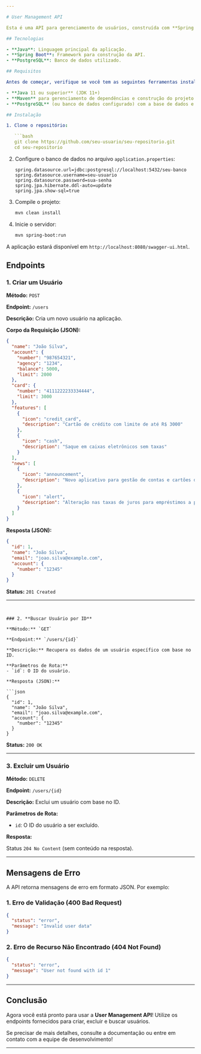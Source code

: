 ```yaml
---

# User Management API

Esta é uma API para gerenciamento de usuários, construída com **Spring Boot** e **PostgreSQL**. Ela fornece funcionalidades para criar, excluir e buscar usuários.

## Tecnologias

- **Java**: Linguagem principal da aplicação.
- **Spring Boot**: Framework para construção da API.
- **PostgreSQL**: Banco de dados utilizado.

## Requisitos

Antes de começar, verifique se você tem as seguintes ferramentas instaladas:

- **Java 11 ou superior** (JDK 11+)
- **Maven** para gerenciamento de dependências e construção do projeto.
- **PostgreSQL** (ou banco de dados configurado) com a base de dados e tabelas apropriadas.

## Instalação

1. Clone o repositório:

   ```bash
   git clone https://github.com/seu-usuario/seu-repositorio.git
   cd seu-repositorio
   ```

2. Configure o banco de dados no arquivo `application.properties`:

   ```properties
   spring.datasource.url=jdbc:postgresql://localhost:5432/seu-banco
   spring.datasource.username=seu-usuario
   spring.datasource.password=sua-senha
   spring.jpa.hibernate.ddl-auto=update
   spring.jpa.show-sql=true
   ```

3. Compile o projeto:

   ```bash
   mvn clean install
   ```

4. Inicie o servidor:

   ```bash
   mvn spring-boot:run
   ```

A aplicação estará disponível em `http://localhost:8080/swagger-ui.html`.

## Endpoints

### 1. **Criar um Usuário**

**Método:** `POST`

**Endpoint:** `/users`

**Descrição:** Cria um novo usuário na aplicação.

**Corpo da Requisição (JSON):**

```json
{
  "name": "João Silva",
  "account": {
    "number": "987654321",
    "agency": "1234",
    "balance": 5000,
    "limit": 2000
  },
  "card": {
    "number": "4111222233334444",
    "limit": 3000
  },
  "features": [
    {
      "icon": "credit_card",
      "description": "Cartão de crédito com limite de até R$ 3000"
    },
    {
      "icon": "cash",
      "description": "Saque em caixas eletrônicos sem taxas"
    }
  ],
  "news": [
    {
      "icon": "announcement",
      "description": "Novo aplicativo para gestão de contas e cartões disponível."
    },
    {
      "icon": "alert",
      "description": "Alteração nas taxas de juros para empréstimos a partir do próximo mês."
    }
  ]
}

```

**Resposta (JSON):**

```json
{
  "id": 1,
  "name": "João Silva",
  "email": "joao.silva@example.com",
  "account": {
    "number": "12345"
  }
}
```

**Status:** `201 Created`

---
```


### 2. **Buscar Usuário por ID**

**Método:** `GET`

**Endpoint:** `/users/{id}`

**Descrição:** Recupera os dados de um usuário específico com base no ID.

**Parâmetros de Rota:**
- `id`: O ID do usuário.

**Resposta (JSON):**

```json
{
  "id": 1,
  "name": "João Silva",
  "email": "joao.silva@example.com",
  "account": {
    "number": "12345"
  }
}
```

**Status:** `200 OK`

---

### 3. **Excluir um Usuário**

**Método:** `DELETE`

**Endpoint:** `/users/{id}`

**Descrição:** Exclui um usuário com base no ID.

**Parâmetros de Rota:**
- `id`: O ID do usuário a ser excluído.

**Resposta:**

Status `204 No Content` (sem conteúdo na resposta).

---

## Mensagens de Erro

A API retorna mensagens de erro em formato JSON. Por exemplo:

### 1. **Erro de Validação (400 Bad Request)**

```json
{
  "status": "error",
  "message": "Invalid user data"
}
```

### 2. **Erro de Recurso Não Encontrado (404 Not Found)**

```json
{
  "status": "error",
  "message": "User not found with id 1"
}
```

---

## Conclusão

Agora você está pronto para usar a **User Management API**! Utilize os endpoints fornecidos para criar, excluir e buscar usuários.

Se precisar de mais detalhes, consulte a documentação ou entre em contato com a equipe de desenvolvimento!

--- 


